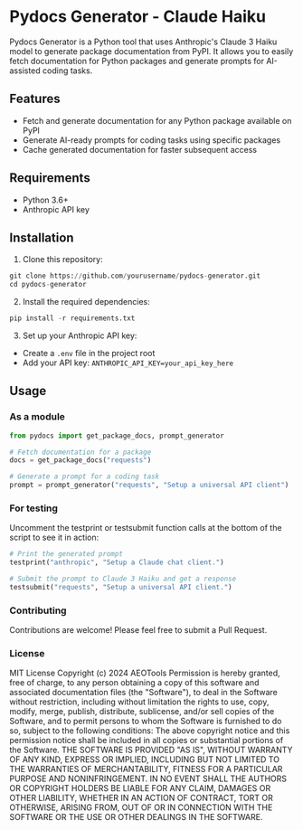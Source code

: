 # Pydocs Generator - Claude Haiku

Pydocs Generator is a Python tool that uses Anthropic's Claude 3 Haiku model to generate package documentation from PyPI. It allows you to easily fetch documentation for Python packages and generate prompts for AI-assisted coding tasks.

## Features

- Fetch and generate documentation for any Python package available on PyPI
- Generate AI-ready prompts for coding tasks using specific packages
- Cache generated documentation for faster subsequent access

## Requirements

- Python 3.6+
- Anthropic API key

## Installation

1. Clone this repository:
```python
git clone https://github.com/yourusername/pydocs-generator.git
cd pydocs-generator
```
2. Install the required dependencies:
```python
pip install -r requirements.txt
```
3. Set up your Anthropic API key:
- Create a `.env` file in the project root
- Add your API key: `ANTHROPIC_API_KEY=your_api_key_here`

## Usage

### As a module

```python
from pydocs import get_package_docs, prompt_generator

# Fetch documentation for a package
docs = get_package_docs("requests")

# Generate a prompt for a coding task
prompt = prompt_generator("requests", "Setup a universal API client")
```

### For testing
Uncomment the testprint or testsubmit function calls at the bottom of the script to see it in action:
```python
# Print the generated prompt
testprint("anthropic", "Setup a Claude chat client.")

# Submit the prompt to Claude 3 Haiku and get a response
testsubmit("requests", "Setup a universal API client.")
```
### Contributing
Contributions are welcome! Please feel free to submit a Pull Request.
### License
MIT License Copyright (c) 2024 AEOTools
Permission is hereby granted, free of charge, to any person obtaining a copy of this software and associated documentation files (the "Software"), to deal in the Software without restriction, including without limitation the rights to use, copy, modify, merge, publish, distribute, sublicense, and/or sell copies of the Software, and to permit persons to whom the Software is furnished to do so, subject to the following conditions:
The above copyright notice and this permission notice shall be included in all copies or substantial portions of the Software.
THE SOFTWARE IS PROVIDED "AS IS", WITHOUT WARRANTY OF ANY KIND, EXPRESS OR IMPLIED, INCLUDING BUT NOT LIMITED TO THE WARRANTIES OF MERCHANTABILITY, FITNESS FOR A PARTICULAR PURPOSE AND NONINFRINGEMENT. IN NO EVENT SHALL THE AUTHORS OR COPYRIGHT HOLDERS BE LIABLE FOR ANY CLAIM, DAMAGES OR OTHER LIABILITY, WHETHER IN AN ACTION OF CONTRACT, TORT OR OTHERWISE, ARISING FROM, OUT OF OR IN CONNECTION WITH THE SOFTWARE OR THE USE OR OTHER DEALINGS IN THE SOFTWARE.
